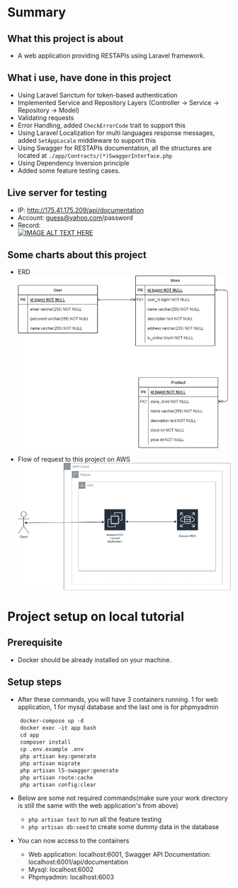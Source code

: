 # Summary 
## What this project is about
- A web application providing RESTAPIs using Laravel framework.
## What i use, have done in this project
- Using Laravel Sanctum for token-based authentication  
- Implemented Service and Repository Layers (Controller -> Service -> Repository -> Model)  
- Validating requests  
- Error Handling, added ``CheckErrorCode`` trait to support this  
- Using Laravel Localization for multi languages response messages, added ``SetAppLocale`` middleware to support this  
- Using Swagger for RESTAPIs documentation, all the structures are located at ``./app/Contracts/(*)SwaggerInterface.php``
- Using Dependency Inversion principle 
- Added some feature testing cases. 
## Live server for testing  

- IP: http://175.41.175.209/api/documentation  
- Account: guess@yahoo.com/password  
- Record:  
[![IMAGE ALT TEXT HERE](https://img.youtube.com/vi/oIWxIG5UTJs/0.jpg)](https://www.youtube.com/watch?v=oIWxIG5UTJs)

## Some charts about this project
- ERD  
![alt text](./etc/erd-light.drawio.png)  

- Flow of request to this project on AWS  
![alt text](./etc/aws.drawio.png)  

# Project setup on local tutorial  
## Prerequisite  
- Docker should be already installed on your machine.  

## Setup steps
- After these commands, you will have 3 containers running. 1 for web application, 1 for mysql database and the last one is for phpmyadmin
``` 
    docker-compose up -d
    docker exec -it app bash
    cd app
    composer install
    cp .env.example .env
    php artisan key:generate
    php artisan migrate
    php artisan l5-swagger:generate
    php artisan route:cache
    php artisan config:clear
```  
- Below are some not required commands(make sure your work directory is still the same with the web application's from above) 
    - ``php artisan test`` to run all the feature testing  
    - ``php artisan db:seed`` to create some dummy data in the database  

- You can now access to the containers  
    - Web application: localhost:6001, Swagger API Documentation: localhost:6001/api/documentation
    - Mysql: localhost:6002  
    - Phpmyadmin: localhost:6003    


